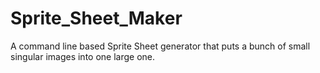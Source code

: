 # Sprite_Sheet_Maker
 A command line based Sprite Sheet generator that puts a bunch of small singular images into one large one.
